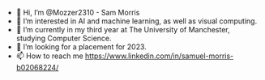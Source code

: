 - 👋 Hi, I’m @Mozzer2310 - Sam Morris
- 👀 I’m interested in AI and machine learning, as well as visual computing.
- 🌱 I’m currently in my third year at The University of Manchester, studying Computer Science.
- 💞️ I’m looking for  a placement for 2023.
- 📫 How to reach me https://www.linkedin.com/in/samuel-morris-b02068224/
